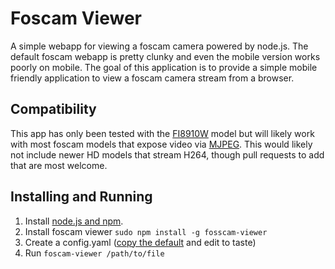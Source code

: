 # Foscam Viewer

A simple webapp for viewing a foscam camera powered by node.js. The default foscam webapp
is pretty clunky and even the mobile version works poorly on mobile. The goal of this application
is to provide a simple mobile friendly application to view a foscam camera stream from a browser.

## Compatibility

This app has only been tested with the [FI8910W](http://foscam.us/products/foscam-fi8910w-wireless-ip-camera.html) model but will likely work with most foscam models that expose video via [MJPEG](http://en.wikipedia.org/wiki/Motion_JPEG).  This would likely not include newer HD models that stream H264, though pull requests to add that are most welcome.

## Installing and Running

  1. Install [node.js and npm](https://nodejs.org/).
  2. Install foscam viewer `sudo npm install -g fosscam-viewer`
  3. Create a config.yaml ([copy the default]() and edit to taste)
  4. Run `foscam-viewer /path/to/file`
